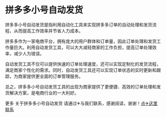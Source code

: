 # 拼多多小号自动发货

拼多多小号自动发货是指利用自动化工具来实现拼多多订单的自动处理和发货流程，从而提高工作效率并节省人力成本。

拼多多作为一家电商平台，拥有庞大的用户群体和订单量，因此订单处理和发货工作量巨大。利用自动发货工具，可以大大减轻商家的工作负担，提高订单处理效率，减少人为错误。

自动发货工具不仅可以提供快速的订单处理速度，还可以实现定制化的发货流程，满足商家个性化的需求。同时，自动发货工具还可以实现订单状态的实时更新和跟踪，为商家提供更全面的订单管理服务。

总之，拼多多小号自动发货工具的出现为商家提供了更便捷、高效的订单处理和发货解决方案，是电商行业的一大利好。

更多 关于拼多多小号自动发货 请通过✈与我们联系，感谢阅读，谢谢！[点✈这里联系](https://d.k02.cc)